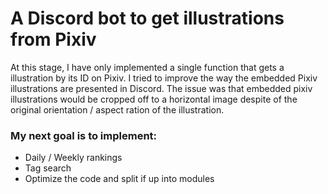 # A Discord bot to get illustrations from Pixiv

At this stage, I have only implemented a single function that gets a illustration by its ID on Pixiv. I tried to improve the way the embedded Pixiv illustrations are presented in Discord. The issue was that embedded pixiv illustrations would be cropped off to a horizontal image despite of the original orientation / aspect ration of the illustration.

### My next goal is to implement:
- Daily / Weekly rankings
- Tag search
- Optimize the code and split if up into modules
  
